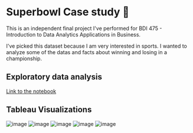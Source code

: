 # Superbowl Case study 🏈

This is an independent final project I've performed for BDI 475 - Introduction to Data Analytics Applications in Business.

I've picked this dataset because I am very interested in sports. I wanted to analyze some of the datas and facts about winning and losing in a championship.

## Exploratory data analysis

[Link to the notebook](https://nbviewer.jupyter.org/github/jonepyo/j1pyoproject/blob/06a512dcda4b1dfa36c6585905f7e35e5a32a83e/superbowl-EDA.ipynb)

## Tableau Visualizations

![image](https://user-images.githubusercontent.com/1064036/118433269-311def00-b6a0-11eb-94ea-fce8a9277b95.png)
![image](https://user-images.githubusercontent.com/1064036/118432688-e18af380-b69e-11eb-96df-236ec72043cf.png)
![image](https://user-images.githubusercontent.com/1064036/118432711-ee0f4c00-b69e-11eb-890c-8ea0d9b5f632.png)
![image](https://user-images.githubusercontent.com/1064036/118433288-4135ce80-b6a0-11eb-87b4-17c9879979f2.png)
![image](https://user-images.githubusercontent.com/1064036/118432746-02534900-b69f-11eb-9430-88b19ce6076e.png)
